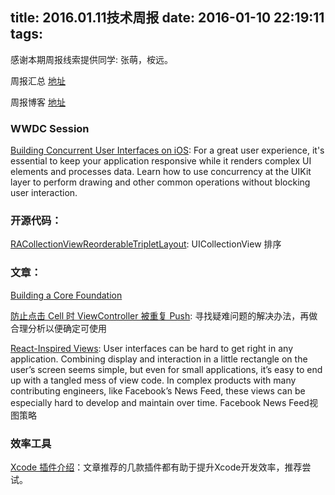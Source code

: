title: 2016.01.11技术周报
date: 2016-01-10 22:19:11
tags:
---

感谢本期周报线索提供同学: 张萌，桉远。

周报汇总 [地址](https://github.com/BaiduHiDeviOS/iOS-Tech-Weekly)

周报博客 [地址](http://baiduhidevios.github.io/)

### WWDC Session
[Building Concurrent User Interfaces on iOS](https://developer.apple.com/videos/play/wwdc2012-211/): For a great user experience, it's essential to keep your application responsive while it renders complex UI elements and processes data. Learn how to use concurrency at the UIKit layer to perform drawing and other common operations without blocking user interaction.


### 开源代码：
[RACollectionViewReorderableTripletLayout](https://github.com/ra1028/RACollectionViewReorderableTripletLayout): UICollectionView 排序


### 文章：


[Building a Core Foundation](http://robnapier.net/assets/Building-a-Core-Foundation.pdf)

[防止点击 Cell 时 ViewController 被重复 Push](https://github.com/nixzhu/dev-blog/blob/master/2016-01-04-duplicate-push.md): 寻找疑难问题的解决办法，再做合理分析以便确定可使用

[React-Inspired Views](https://www.objc.io/issues/22-scale/facebook/): User interfaces can be hard to get right in any application. Combining display and interaction in a little rectangle on the user’s screen seems simple, but even for small applications, it’s easy to end up with a tangled mess of view code. In complex products with many contributing engineers, like Facebook’s News Feed, these views can be especially hard to develop and maintain over time. Facebook News Feed视图策略

### 效率工具
[Xcode 插件介绍](http://nshipster.com/xcode-plugins/)：文章推荐的几款插件都有助于提升Xcode开发效率，推荐尝试。

